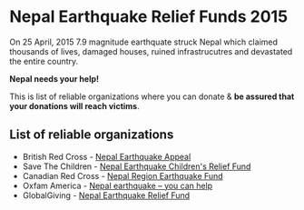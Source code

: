# Nepal Earthquake Relief Funds 2015

On 25 April, 2015 7.9 magnitude earthquate struck Nepal which claimed thousands of lives, damaged houses, ruined infrastrucutres and devastated the entire country.

**Nepal needs your help!**

This is list of reliable organizations where you can donate & **be assured that your donations will reach victims**.

List of reliable organizations
------------------------------

* British Red Cross - [Nepal Earthquake Appeal](http://www.redcross.org.uk/nepalearthquake)
* Save The Children - [Nepal Earthquake Children's Relief Fund](http://www.savethechildren.org/site/apps/nlnet/content2.aspx?c=8rKLIXMGIpI4E&b=9241341&ct=14615143) 
* Canadian Red Cross - [Nepal Region Earthquake Fund](https://secure.redcross.ca/registrant/donate.aspx?eventid=172921&__utma=225819417.301186905.1429981740.1429981740.1429981740.1&__utmb=225819417.0.10.1429981740&__utmc=225819417&__utmx=-&__utmz=225819417.1429981740.1.1.utmcsr=%28direct%29|utmccn=%28direct%29|utmcmd=%28none%29&__utmv=-&__utmk=214954644)
* Oxfam America - [Nepal earthquake – you can help](https://secure2.oxfamamerica.org/page/content/nepal_earthquake/)
* GlobalGiving - [Nepal Earthquake Relief Fund](http://www.globalgiving.org/projects/nepal-earthquake-relief-fund/)
